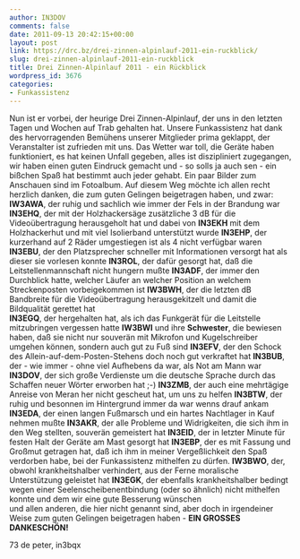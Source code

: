 ```yaml
---
author: IN3DOV
comments: false
date: 2011-09-13 20:42:15+00:00
layout: post
link: https://drc.bz/drei-zinnen-alpinlauf-2011-ein-ruckblick/
slug: drei-zinnen-alpinlauf-2011-ein-ruckblick
title: Drei Zinnen-Alpinlauf 2011 - ein Rückblick
wordpress_id: 3676
categories:
- Funkassistenz
---
```


Nun ist er vorbei, der heurige Drei Zinnen-Alpinlauf, der uns in den letzten Tagen und Wochen auf Trab gehalten hat.
Unsere Funkassistenz hat dank des hervorragenden Bemühens unserer Mitglieder prima geklappt, der Veranstalter ist zufrieden mit uns.
Das Wetter war toll, die Geräte haben funktioniert, es hat keinen Unfall gegeben, alles ist diszipliniert zugegangen, wir haben einen guten Eindruck gemacht und - so solls ja auch sen - ein bißchen Spaß hat bestimmt auch jeder gehabt.
Ein paar Bilder zum Anschauen sind im Fotoalbum.
Auf diesem Weg möchte ich allen recht herzlich danken, die zum guten Gelingen beigetragen haben, und zwar:
**IW3AWA**, der ruhig und sachlich wie immer der Fels in der Brandung war 
**IN3EHQ**, der mit der Holzhackersäge zusätzliche 3 dB für die Videoübertragung herausgeholt hat und dabei von
**IN3EKH** mit dem Holzhackerhut und mit viel Isolierband unterstützt wurde
**IN3EHP**, der kurzerhand auf 2 Räder umgestiegen ist als 4 nicht verfügbar waren
**IN3EBU**, der den Platzsprecher schneller mit Informationen versorgt hat als dieser sie vorlesen konnte
**IN3ROL**, der dafür gesorgt hat, daß die Leitstellenmannschaft nicht hungern mußte
**IN3ADF**, der immer den Durchblick hatte, welcher Läufer an welcher Position an welchem Streckenposten vorbeigekommen ist
**IW3BWH**, der die letzten dB Bandbreite für die Videoübertragung herausgekitzelt und damit die Bildqualität gerettet hat   
**IN3EGQ**, der hergehalten hat, als ich das Funkgerät für die Leitstelle mitzubringen vergessen hatte
**IW3BWI** und ihre **Schwester**, die bewiesen haben, daß sie nicht nur souverän mit Mikrofon und Kugelschreiber umgehen können, sondern auch gut zu Fuß sind
**IN3EFV**, der den Schock des Allein-auf-dem-Posten-Stehens doch noch gut verkraftet hat
**IN3BUB**, der - wie immer - ohne viel Aufhebens da war, als Not am Mann war
**IN3DOV**, der sich große Verdienste um die deutsche Sprache durch das Schaffen neuer Wörter erworben hat ;-)
**IN3ZMB**, der auch eine mehrtägige Anreise von Meran her nicht gescheut hat, um uns zu helfen
**IN3BTW**, der ruhig und besonnen im Hintergrund immer da war wenns drauf ankam 
**IN3EDA**, der einen langen Fußmarsch und ein hartes Nachtlager in Kauf nehmen mußte
**IN3AKR**, der alle Probleme und Widrigkeiten, die sich ihm in den Weg stellten, souverän gemeistert hat 
**IN3EID**, der in letzter Minute für festen Halt der Geräte am Mast gesorgt hat
**IN3EBP**, der es mit Fassung und Großmut getragen hat, daß ich ihm in meiner Vergeßlichkeit den Spaß verdorben habe, bei der Funkassistenz mithelfen zu dürfen.
**IW3BWO**, der, obwohl krankheitshalber verhindert, aus der Ferne moralische Unterstützung geleistet hat
**IN3EGK**, der ebenfalls krankheitshalber bedingt wegen einer Seelenscheibenentbindung (oder so ähnlich) nicht mithelfen konnte und dem wir eine gute Besserung wünschen  
und allen anderen, die hier nicht genannt sind, aber doch in irgendeiner Weise zum guten Gelingen beigetragen haben - **EIN GROSSES DANKESCHÖN!**

73 de peter, in3bqx
